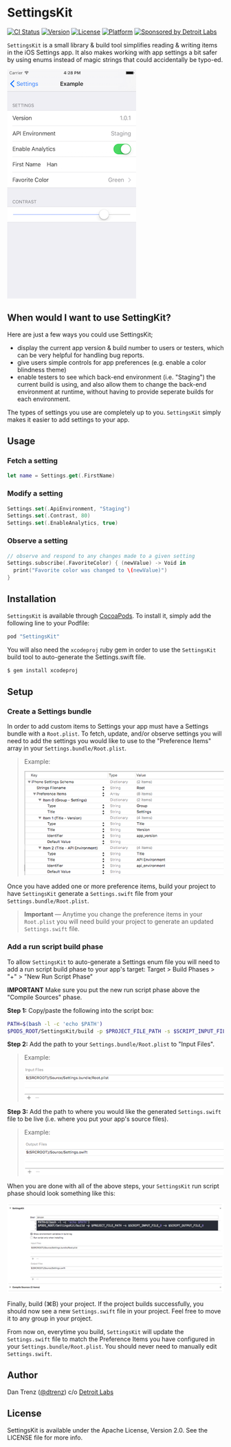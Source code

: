 # SettingsKit

[![CI Status](http://img.shields.io/travis/dtrenz/SettingsKit.svg?style=flat)](https://travis-ci.org/dtrenz/SettingsKit)
[![Version](https://img.shields.io/cocoapods/v/SettingsKit.svg?style=flat)](http://cocoapods.org/pods/SettingsKit)
[![License](https://img.shields.io/cocoapods/l/SettingsKit.svg?style=flat)](http://cocoapods.org/pods/SettingsKit)
[![Platform](https://img.shields.io/cocoapods/p/SettingsKit.svg?style=flat)](http://cocoapods.org/pods/SettingsKit)
[![Sponsored by Detroit Labs](https://img.shields.io/badge/sponsor-Detroit%20Labs-000000.svg?style=flat)](http://www.detroitlabs.com)

`SettingsKit` is a small library & build tool simplifies reading & writing items
in the iOS Settings app. It also makes working with app settings a bit safer by
using enums instead of magic strings that could accidentally be typo-ed.

![Settings Example](Docs/Screenshots/settings.png)


## When would I want to use SettingKit?

Here are just a few ways you could use SettingsKit;
 - display the current app version & build number to users or testers, which can
 be very helpful for handling bug reports.
 - give users simple controls for app preferences (e.g. enable a color blindness theme)
 - enable testers to see which back-end environment (i.e. "Staging") the current
 build is using, and also allow them to change the back-end environment at runtime,
 without having to provide seperate builds for each environment.

The types of settings you use are completely up to you. `SettingsKit` simply
makes it easier to add settings to your app.


## Usage

### Fetch a setting

```swift
let name = Settings.get(.FirstName)
```

### Modify a setting

```swift
Settings.set(.ApiEnvironment, "Staging")
Settings.set(.Contrast, 80)
Settings.set(.EnableAnalytics, true)
```

### Observe a setting

```swift
// observe and respond to any changes made to a given setting
Settings.subscribe(.FavoriteColor) { (newValue) -> Void in
  print("Favorite color was changed to \(newValue)")
}
```


## Installation

`SettingsKit` is available through [CocoaPods](http://cocoapods.org). To install
it, simply add the following line to your Podfile:

```ruby
pod "SettingsKit"
```

You will also need the `xcodeproj` ruby gem in order to use the `SettingsKit`
build tool to auto-generate the Settings.swift file.

```bash
$ gem install xcodeproj
```


## Setup

### Create a Settings bundle
In order to add custom items to Settings your app must have a Settings bundle
with a `Root.plist`. To fetch, update, and/or observe settings you will need to
add the settings you would like to use to the "Preference Items" array in your
`Settings.bundle/Root.plist`.

> Example:
>
> ![Settings.bundle/Root.plist](Docs/Screenshots/setup-root-plist.png)

Once you have added one or more preference items, build your project to have
`SettingsKit` generate a `Settings.swift` file from your `Settings.bundle/Root.plist`.

> **Important** — Anytime you change the preference items in your `Root.plist`
you will need build your project to generate an updated `Settings.swift` file.

### Add a run script build phase
To allow `SettingsKit` to auto-generate a Settings enum file you will need to
add a run script build phase to your app's target: Target > Build Phases > "+" > "New Run Script Phase"

**IMPORTANT** Make sure you put the new run script phase above the "Compile Sources"
phase.

**Step 1:** Copy/paste the following into the script box:

```bash
PATH=$(bash -l -c 'echo $PATH')
$PODS_ROOT/SettingsKit/build -p $PROJECT_FILE_PATH -s $SCRIPT_INPUT_FILE_0 -o $SCRIPT_OUTPUT_FILE_0
```

**Step 2:** Add the path to your `Settings.bundle/Root.plist` to "Input Files".

> Example:
>
> ![Run script: Input files example](Docs/Screenshots/setup-input-file.png)

**Step 3:** Add the path to where you would like the generated `Settings.swift`
file to be live (i.e. where you put your app's source files).

> Example:
>
> ![Run script: Output files example](Docs/Screenshots/setup-output-file.png)

When you are done with all of the above steps, your `SettingsKit` run script
phase should look something like this:

![Run script phase example](Docs/Screenshots/setup-run-script.png)

Finally, build (⌘B) your project. If the project builds successfully, you should
now see a new `Settings.swift` file in your project. Feel free to move it to any
group in your project.

From now on, everytime you build, `SettingsKit` will update the `Settings.swift`
file to match the Preference Items you have configured in your
`Settings.bundle/Root.plist`. You should never need to manually edit `Settings.swift`.


## Author

Dan Trenz ([@dtrenz](http://www.twitter.com/dtrenz)) c/o [Detroit Labs](http://www.detroitlabs.com)


## License

SettingsKit is available under the Apache License, Version 2.0. See the LICENSE file for more info.
